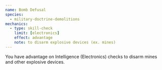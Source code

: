 ```yaml
---
name: Bomb Defusal
species:
  - military-doctrine-demolitions
mechanics:
  - type: skill-check
    limit: [electronics]
    effect: advantage
    note: to disarm explosive devices (ex. mines)
---
```

You have advantage on Intelligence (Electronics) checks to disarm mines and other explosive devices.
